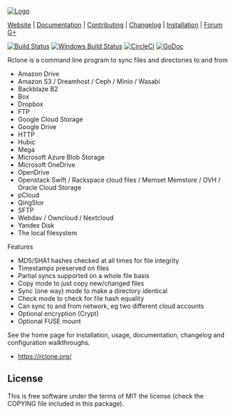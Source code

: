 [![Logo](https://rclone.org/img/rclone-120x120.png)](https://rclone.org/)

[Website](https://rclone.org) |
[Documentation](https://rclone.org/docs/) |
[Contributing](CONTRIBUTING.md) |
[Changelog](https://rclone.org/changelog/) |
[Installation](https://rclone.org/install/) |
[Forum](https://forum.rclone.org/)
[G+](https://google.com/+RcloneOrg)

[![Build Status](https://travis-ci.org/ncw/rclone.svg?branch=master)](https://travis-ci.org/ncw/rclone)
[![Windows Build Status](https://ci.appveyor.com/api/projects/status/github/ncw/rclone?branch=master&passingText=windows%20-%20ok&svg=true)](https://ci.appveyor.com/project/ncw/rclone)
[![CircleCI](https://circleci.com/gh/ncw/rclone/tree/master.svg?style=svg)](https://circleci.com/gh/ncw/rclone/tree/master)
[![GoDoc](https://godoc.org/github.com/ncw/rclone?status.svg)](https://godoc.org/github.com/ncw/rclone) 

Rclone is a command line program to sync files and directories to and from

  * Amazon Drive
  * Amazon S3 / Dreamhost / Ceph / Minio / Wasabi
  * Backblaze B2
  * Box
  * Dropbox
  * FTP
  * Google Cloud Storage
  * Google Drive
  * HTTP
  * Hubic
  * Mega
  * Microsoft Azure Blob Storage
  * Microsoft OneDrive
  * OpenDrive
  * Openstack Swift / Rackspace cloud files / Memset Memstore / OVH / Oracle Cloud Storage
  * pCloud
  * QingStor
  * SFTP
  * Webdav / Owncloud / Nextcloud
  * Yandex Disk
  * The local filesystem

Features

  * MD5/SHA1 hashes checked at all times for file integrity
  * Timestamps preserved on files
  * Partial syncs supported on a whole file basis
  * Copy mode to just copy new/changed files
  * Sync (one way) mode to make a directory identical
  * Check mode to check for file hash equality
  * Can sync to and from network, eg two different cloud accounts
  * Optional encryption (Crypt)
  * Optional FUSE mount

See the home page for installation, usage, documentation, changelog
and configuration walkthroughs.

  * https://rclone.org/

License
-------

This is free software under the terms of MIT the license (check the
COPYING file included in this package).
